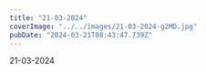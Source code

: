 ```yaml
---
title: "21-03-2024"
coverImage: "../../images/21-03-2024-g2MD.jpg"
pubDate: "2024-03-21T08:43:47.739Z"
---
```


21-03-2024

